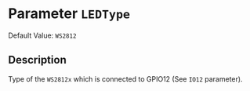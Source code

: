 # Parameter `LEDType`
Default Value: `WS2812`

## Description
Type of the `WS2812x` which is connected to GPIO12 (See `IO12` parameter).
